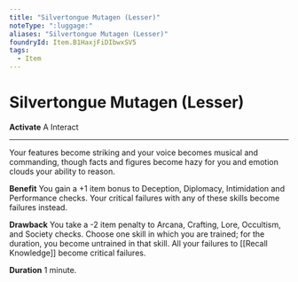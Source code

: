 ```yaml
---
title: "Silvertongue Mutagen (Lesser)"
noteType: ":luggage:"
aliases: "Silvertongue Mutagen (Lesser)"
foundryId: Item.B1HaxjFiDIbwxSV5
tags:
  - Item
---
```


# Silvertongue Mutagen (Lesser)

**Activate** A Interact

* * *

Your features become striking and your voice becomes musical and commanding, though facts and figures become hazy for you and emotion clouds your ability to reason.

**Benefit** You gain a +1 item bonus to Deception, Diplomacy, Intimidation and Performance checks. Your critical failures with any of these skills become failures instead.

**Drawback** You take a -2 item penalty to Arcana, Crafting, Lore, Occultism, and Society checks. Choose one skill in which you are trained; for the duration, you become untrained in that skill. All your failures to [[Recall Knowledge]] become critical failures.

**Duration** 1 minute.


